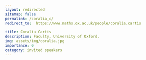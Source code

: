 ```yaml
---
layout: redirected
sitemap: false
permalink: /coralia_c/
redirect_to:  https://www.maths.ox.ac.uk/people/coralia.cartis

title: Coralia Cartis
description: Faculty, University of Oxford.
img: assets/img/coralia.jpg
importance: 0
category: invited speakers
---
```

